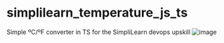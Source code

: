 # simplilearn_temperature_js_ts
Simple ºC/ºF converter in TS for the SimpliLearn devops upskill
![image](https://user-images.githubusercontent.com/46486273/227720625-48d4ea3a-c94e-46b3-b23f-2e0af7a8ea9a.png)
